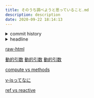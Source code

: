 ```yaml
---
title: そのうち調べようと思っていること.md
description: description
date: 2020-09-22 18:14:13
---
```

<!-- history area start -->
<details><summary>commit history</summary><div><ol>

</ol></div></details>
<!-- history area end -->
<!-- toc area start -->
<details><summary>headline</summary><div>
<!-- START doctoc -->
<!-- END doctoc -->

</div></details>

<!-- toc area end -->
[raw-html](https://v3.vuejs.org/guide/template-syntax.html#raw-html)

[動的引数](https://v3.vuejs.org/guide/template-syntax.html#dynamic-arguments)
[動的引数](https://v3.vuejs.org/guide/template-syntax.html#dynamic-argument-value-constraints)
[動的引数](https://v3.vuejs.org/guide/template-syntax.html#dynamic-argument-expression-constraints)

[compute vs methods](https://v3.vuejs.org/guide/computed.html#computed-caching-vs-methods)

[v-isってなに](https://v3.vuejs.org/guide/component-dynamic-async.html#dynamic-components-with-keep-alive)

[ref vs reactive](https://composition-api.vuejs.org/#ref-vs-reactive)
